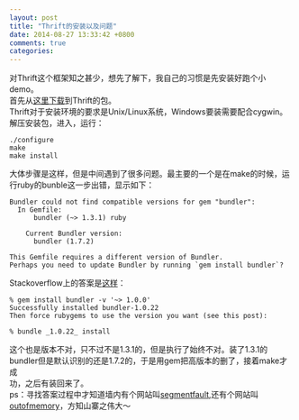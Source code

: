 ```yaml
---
layout: post
title: "Thrift的安装以及问题"
date: 2014-08-27 13:33:42 +0800
comments: true
categories: 
---
```

对Thrift这个框架知之甚少，想先了解下，我自己的习惯是先安装好跑个小demo。  
   首先从[这里下载][1]到Thrift的包。  
   Thrift对于安装环境的要求是Unix/Linux系统，Windows要装需要配合cygwin。  
   解压安装包，进入，运行：  

    ./configure  
    make  
    make install  
   
   大体步骤是这样，但是中间遇到了很多问题。最主要的一个是在make的时候，运  
   行ruby的bunble这一步出错，显示如下：  

    Bundler could not find compatible versions for gem "bundler":
      In Gemfile:
          bundler (~> 1.3.1) ruby

        Current Bundler version:
          bundler (1.7.2)

    This Gemfile requires a different version of Bundler.
    Perhaps you need to update Bundler by running `gem install bundler`?  

   Stackoverflow上的答案是[这样][2]：  

    % gem install bundler -v '~> 1.0.0'
    Successfully installed bundler-1.0.22
    Then force rubygems to use the version you want (see this post):

    % bundle _1.0.22_ install  

   这个也是版本不对，只不过不是1.3.1的，但是执行了始终不对。装了1.3.1的  
bundler但是默认识别的还是1.7.2的，于是用gem把高版本的删了，接着make才成  
功，之后有装回来了。  
   ps：寻找答案过程中才知道墙内有个网站叫[segmentfault][3],还有个网站叫  
[outofmemory][4]，方知山寨之伟大～

[1]: http://incubator.apache.org/thrift/download/
[2]: http://stackoverflow.com/questions/12092928/how-to-bundle-install-when-your-gemfile-requires-an-older-version-of-bundler  
[3]: http://segmentfault.com/
[4]: http://outofmemory.cn/
